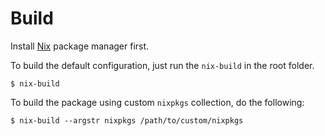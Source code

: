 Build
=====

Install [Nix](https://nixos.org/nix) package manager first.

To build the default configuration, just run the `nix-build` in the root folder.

```
$ nix-build
```

To build the package using custom `nixpkgs` collection, do the following:

```
$ nix-build --argstr nixpkgs /path/to/custom/nixpkgs
```

